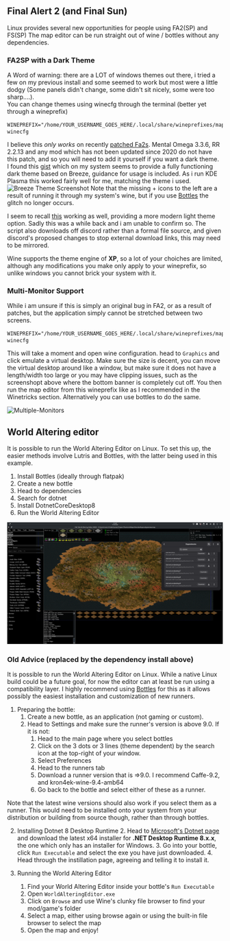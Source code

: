 ## Final Alert 2 (and Final Sun)
Linux provides several new opportunities for people using FA2(SP) and FS(SP)
The map editor can be run straight out of wine / bottles without any dependencies.
### FA2SP with a Dark Theme
A Word of warning: there are a LOT of windows themes out there, i tried a few on my previous install and some seemed to work but most were a little dodgy (Some panels didn't change, some didn't sit nicely, some were too sharp....).<br>
You can change themes using winecfg through the terminal (better yet through a wineprefix)<br>
```
WINEPREFIX="/home/YOUR_USERNAME_GOES_HERE/.local/share/wineprefixes/map_editor" winecfg
```
I believe this *only works* on recently [patched Fa2s](https://github.com/secsome/FA2sp).
Mental Omega 3.3.6, RR 2.2.13 and any mod which has not been updated since 2020 do not have this patch, and so you will need to add it yourself if you want a dark theme.<br>
I found this [gist](https://gist.github.com/Zeinok/ceaf6ff204792dde0ae31e0199d89398) which on my system seems to provide a fully functioning dark theme based on Breeze, guidance for usage is included. As i run KDE Plasma this worked fairly well for me, matching the theme i used.<br>
![Breeze Theme Screenshot](Assets/breeze_fa2.png)
Note that the missing + icons to the left are a result of running it through my system's wine, but if you use [Bottles](https://usebottles.com) the glitch no longer occurs.

I seem to recall [this](https://www.reddit.com/r/linux_gaming/comments/n8hf6v/make_wine_look_like_windows_10/) working as well, providing a more modern light theme option. Sadly this was a while back and i am unable to confirm so. The script also downloads off discord rather than a formal file source, and given discord's proposed changes to stop external download links, this may need to be mirrored.

Wine supports the theme engine of **XP**, so a lot of your choiches are limited, although any modifications you make only apply to your wineprefix, so unlike windows you cannot brick your system with it.

### Multi-Monitor Support
While i am unsure if this is simply an original bug in FA2, or as a result of patches, but the application simply cannot be stretched between two screens.

```
WINEPREFIX="/home/YOUR_USERNAME_GOES_HERE/.local/share/wineprefixes/map_editor" winecfg
```
This will take a moment and open wine configuration. head to `Graphics` and click emulate a virtual desktop. Make sure the size is decent, you can move the virtual desktop around like a window, but make sure it does not have a length/width too large or you may have clipping issues, such as the screenshopt above where the bottom banner is completely cut off.
You then run the map editor from this wineprefix like as I recommended in the Winetricks section. Alternatively you can use bottles to do the same.

![Multiple-Monitors](Assets/multi_monitor_fa2.png)

## World Altering editor

It is possible to run the World Altering Editor on Linux. To set this up, the easier methods involve Lutris and Bottles, with the latter being used in this example.

1. Install Bottles (ideally through flatpak)
2. Create a new bottle
3. Head to dependencies
4. Search for dotnet
5. Install DotnetCoreDesktop8
6. Run the World Altering Editor


![Project Phantom WAE on Linux](Assets/WAE_Bottles.png)


### Old Advice (replaced by the dependency install above)

It is possible to run the World Altering Editor on Linux. While a native Linux build could be a future goal, for now the editor can at least be run using a compatibility layer.
I highly recommend using [Bottles](https://usebottles.com) for this as it allows possibly the easiest installation and customization of new runners.


1. Preparing the bottle:
    1. Create a new bottle, as an application (not gaming or custom).
    2. Head to Settings and make sure the runner's version is above 9.0. If it is not:
        1. Head to the main page where you select bottles
        2. Click on the 3 dots or 3 lines (theme dependent) by the search icon at the top-right of your window.
        3. Select Preferences
        4. Head to the runners tab
        5. Download a runner version that is =>9.0. I recommend Caffe-9.2, and kron4ek-wine-9.4-amb64
        6. Go back to the bottle and select either of these as a runner.

Note that the latest wine versions should also work if you select them as a runner. This would need to be installed onto your system from your distribution or building from source though, rather than through bottles.

2. Installing Dotnet 8 Desktop Runtime
    2. Head to [Microsoft's Dotnet page](https://dotnet.microsoft.com/en-us/download/dotnet/8.0) and download the latest x64 installer for **.NET Desktop Runtime 8.x.x**, the one which only has an installer for Windows.
    3. Go into your bottle, click `Run Executable` and select the exe you have just downloaded.
    4. Head through the instillation page, agreeing and telling it to install it.

3. Running the World Altering Editor
    1. Find your World Altering Editor inside your bottle's `Run Executable`
    2. Open `WorldAlteringEditor.exe`
    3. Click on `Browse` and use Wine's clunky file browser to find your mod/game's folder
    4. Select a map, either using browse again or using the built-in file browser to select the map
    5. Open the map and enjoy!



